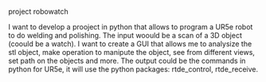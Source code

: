 
project robowatch

I want to develop a prooject in python that allows to program a UR5e robot to do welding and polishing.
The input woould be a scan of a 3D object (coould be a watch).
I want to create a GUI that allows me to analysize the stl object, make operation to manipute the object, see from different views, set path on the objects and more.
The output could be the commands in python for UR5e, it will use the python packages: rtde_control, rtde_receive.
